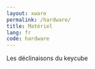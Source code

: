 ```yaml
---
layout: xware
permalink: /hardware/
title: Matériel
lang: fr
code: hardware
---
```


Les déclinaisons du keycube